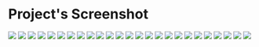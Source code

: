 # Project's Screenshot  
  
<img src="movieinfo.jpg">  
  
<img src="todoTask.png">  
  
<img src="crudFullStack.png">
  
<img src="TributePage.png">
          
<img src="calculator.png">
  
<img src="color-guessing.png">
  
<img src="pokestore1.png">

<img src="CronReactJS.png">


<img src="ProductLandingPage.png">  
  
<img src="Meteor.png">

<img src="Wiki.png">

<img src="Quote.png">

<img src="XGame.png">

<img src="logo-empuxo2.jpeg">

<img src="project.jpeg">

<img src="responsive.gif">

<img src="pokeStoreNext.png">

<img src="CoursesRank.png">

<img src="nodeExample.png">

<img src="weather-weekly.png">

<img src="starwars1.png">

<img src="ableton.png">

<img src="nuendo-logo.png">

<img src="spotify-client.png">

<img src="memory-game.png">



